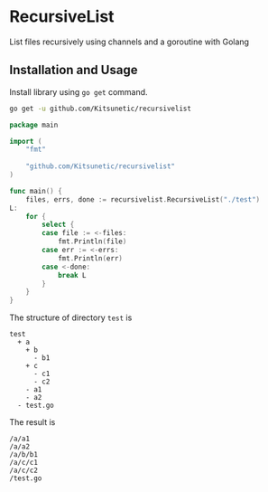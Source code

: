 # RecursiveList

List files recursively using channels and a goroutine with Golang

## Installation and Usage

Install library using `go get` command.

```bash
go get -u github.com/Kitsunetic/recursivelist
```

```go
package main

import (
    "fmt"
    
    "github.com/Kitsunetic/recursivelist"
)

func main() {
    files, errs, done := recursivelist.RecursiveList("./test")
L:
    for {
        select {
        case file := <-files:
            fmt.Println(file)
        case err := <-errs:
            fmt.Println(err)
        case <-done:
            break L
        }
    }
}
```

The structure of directory `test` is

```
test
  + a
    + b
      - b1
    + c
      - c1
      - c2
    - a1
    - a2
  - test.go
```

The result is

```
/a/a1
/a/a2
/a/b/b1
/a/c/c1
/a/c/c2
/test.go
```
